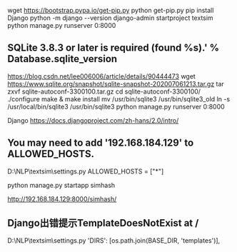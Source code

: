wget https://bootstrap.pypa.io/get-pip.py
python get-pip.py
pip install Django
python -m django --version
django-admin startproject textsim
python manage.py runserver 0:8000

## SQLite 3.8.3 or later is required (found %s).' % Database.sqlite_version
https://blog.csdn.net/lee006006/article/details/90444473
wget https://www.sqlite.org/snapshot/sqlite-snapshot-202007061213.tar.gz
tar zxvf sqlite-autoconf-3300100.tar.gz
cd sqlite-autoconf-3300100/
./configure
make & make install
mv /usr/bin/sqlite3  /usr/bin/sqlite3_old
ln -s /usr/local/bin/sqlite3   /usr/bin/sqlite3
python manage.py runserver 0:8000

Django
 https://docs.djangoproject.com/zh-hans/2.0/intro/

 ## You may need to add '192.168.184.129' to ALLOWED_HOSTS.
 D:\NLP\textsim\settings.py
 ALLOWED_HOSTS = ["*"]


 python manage.py startapp simhash
 
 http://192.168.184.129:8000/simhash/
 
 
 ## Django出错提示TemplateDoesNotExist at /
  D:\NLP\textsim\settings.py
'DIRS': [os.path.join(BASE_DIR, 'templates')],